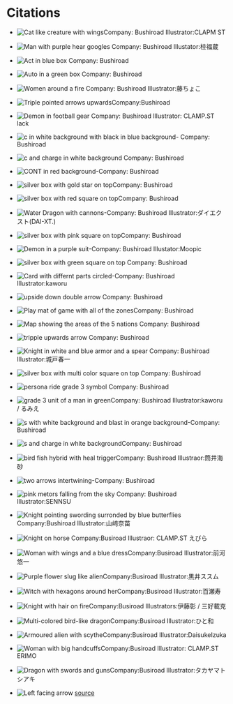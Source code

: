 # Citations

* ![Cat like creature with wings](images/magnolia.png)Company: Bushiroad Illustrator:CLAPM ST

* ![Man with purple hear googles](images/baro.png) Company: Bushiroad Illustator:桂福蔵

* ![Act in blue box](images/act.png) Company: Bushiroad
* ![Auto in a green box](images/auto.png) Company: Bushiroad
* ![Women around a fire](images/blitz-or.png) Company: Bushiroad Illustrator:藤ちょこ
* ![Triple pointed arrows upwards](images/boost.png)Company:Bushiroad
* ![Demon in football gear](images/bruce.png) Company: Bushiroad Illustrator: CLAMP.ST lack
* ![c in white background with black in blue background](images/cb.png)- Company: Bushiroad
* ![c and charge in white background](images/cc.png) Company: Bushiroad
* ![CONT in red background](images/cont.png)-Company: Bushiroad
* ![silver box with gold star on top](images/crit.png)Company: Bushiroad
* ![silver box with red square on top](images/draw.png)Company: Bushiroad
* ![Water Dragon with cannons](images/flagburg.png)-Company: Bushiroad Illustrator:ダイエクスト(DAI-XT.)
* ![silver box with pink square on top](images/front.png)Company: Bushiroad
* ![Demon in a purple suit](images/greedon.png)-Company: Bushiroad Illustator:Moopic
* ![silver box with green square on top](images/heal.png) Company: Bushiroad
* ![Card with differnt parts circled](images/how-to-read.png)-Company: Bushiroad Illustrator:kaworu
* ![upside down double arrow](images/inter.png) Company: Bushiroad
* ![Play mat of game with all of the zones](images/mat.png)Company: Bushiroad
* ![Map showing the areas of the 5 nations](images/nations.png) Company: Bushiroad
* ![tripple upwards arrow](images/boost.png) Company: Bushiroad
* ![Knight in white and blue armor and a spear](images/nor-unit.png) Company: Bushiroad Illustrator:城戸春一
* ![silver box with multi color square on top](images/overt.png) Company: Bushiroad
* ![persona ride grade 3 symbol](images/person.png) Company: Bushiroad
* ![grade 3 unit of a man in green](images/rorowa.png)Company: Bushiroad Illustrator:kaworu / るみえ
* ![s with white background and blast in orange background](images/sb.png)-Company: Bushiroad
* ![s and charge in white background](images/sc.png)Company: Bushiroad
* ![bird fish hybrid with heal trigger](images/tri-unit.png)Company: Bushiroad Illustraor:筒井海砂
* ![two arrows intertwining ](images/twin.png)-Company: Bushiroad
* ![pink metors falling from the sky](images/set-or.png) Company: Bushiroad Illustrator:SENNSU
* ![Knight pointing swording surronded by blue butterflies](images/nor-or.png) Company:Bushiroad Illustrator:山﨑奈苗
* ![Knight on horse](images/Bastion.png) Company:Busiroad Illustraor: CLAMP.ST  えびら
* ![Woman with wings and a blue dress](images/bavsa.png)Company:Busiroad Illustrator:前河悠一
* ![Purple flower slug like alien](images/gravidia.png)Company:Busiroad Illustrator:黒井ススム
* ![Witch with hexagons around her](images/Hexaorb.png)Company:Busiroad Illustrator:百瀬寿
* ![Knight with hair on fire](images/lord.png)Company:Busiroad Illustrators:伊藤彰 / 三好載克
* ![Multi-colored bird-like dragon](images/nirvana.png)Company:Busiroad Illustrator:ひと和
* ![Armoured alien with scythe](images/orfist.png)Company:Busiroad Illustrator:DaisukeIzuka
* ![Woman with big handcuffs](images/snow.png)Company:Busiroad Illustrator: CLAMP.ST ERIMO
* ![Dragon with swords and guns](images/the-end.png)Company:Busiroad Illustrator:タカヤマトシアキ
* ![Left facing arrow](images/left-arrow.svg) [source](https://commons.wikimedia.org/wiki/File:Feather-arrows-chevron-left.svg#/media/File:Feather-arrows-chevron-left.svg)
